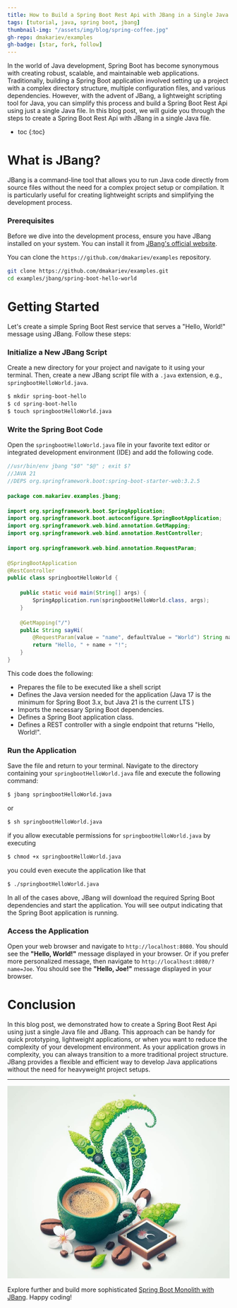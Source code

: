 ```yaml
---
title: How to Build a Spring Boot Rest Api with JBang in a Single Java File
tags: [tutorial, java, spring boot, jbang]
thumbnail-img: "/assets/img/blog/spring-coffee.jpg"
gh-repo: dmakariev/examples
gh-badge: [star, fork, follow]
---
```



In the world of Java development, Spring Boot has become synonymous with creating robust, scalable, and maintainable web applications. Traditionally, building a Spring Boot application involved setting up a project with a complex directory structure, multiple configuration files, and various dependencies. However, with the advent of JBang, a lightweight scripting tool for Java, you can simplify this process and build a Spring Boot Rest Api using just a single Java file. In this blog post, we will guide you through the steps to create a Spring Boot Rest Api with JBang in a single Java file.

* toc
{:toc}

# What is JBang?
JBang is a command-line tool that allows you to run Java code directly from source files without the need for a complex project setup or compilation. It is particularly useful for creating lightweight scripts and simplifying the development process.

### Prerequisites
Before we dive into the development process, ensure you have JBang installed on your system. You can install it from [JBang's official website](https://www.jbang.dev/download/).

You can clone the `https://github.com/dmakariev/examples` repository.
```bash
git clone https://github.com/dmakariev/examples.git
cd examples/jbang/spring-boot-hello-world
```

# Getting Started
Let's create a simple Spring Boot Rest service that serves a "Hello, World!" message using JBang. Follow these steps:

### Initialize a New JBang Script  
Create a new directory for your project and navigate to it using your terminal. Then, create a new JBang script file with a `.java` extension, e.g., `springbootHelloWorld.java`.
```bash
$ mkdir spring-boot-hello
$ cd spring-boot-hello
$ touch springbootHelloWorld.java
```

### Write the Spring Boot Code  
Open the `springbootHelloWorld.java` file in your favorite text editor or integrated development environment (IDE) and add the following code.

```java
//usr/bin/env jbang "$0" "$@" ; exit $?
//JAVA 21
//DEPS org.springframework.boot:spring-boot-starter-web:3.2.5

package com.makariev.examples.jbang;

import org.springframework.boot.SpringApplication;
import org.springframework.boot.autoconfigure.SpringBootApplication;
import org.springframework.web.bind.annotation.GetMapping;
import org.springframework.web.bind.annotation.RestController;

import org.springframework.web.bind.annotation.RequestParam;

@SpringBootApplication
@RestController
public class springbootHelloWorld {

    public static void main(String[] args) {
        SpringApplication.run(springbootHelloWorld.class, args);
    }

    @GetMapping("/")
    public String sayHi(
        @RequestParam(value = "name", defaultValue = "World") String name) {
        return "Hello, " + name + "!";
    }
}
```
This code does the following:
* Prepares the file to be executed like a shell script
* Defines the Java version needed for the application (Java 17 is the minimum for Spring Boot 3.x, but Java 21 is the current LTS )
* Imports the necessary Spring Boot dependencies.
* Defines a Spring Boot application class.
* Defines a REST controller with a single endpoint that returns "Hello, World!".

### Run the Application
Save the file and return to your terminal. Navigate to the directory containing your `springbootHelloWorld.java` file and execute the following command:

```bash
$ jbang springbootHelloWorld.java
```
or
```bash 
$ sh springbootHelloWorld.java
```
if you allow executable permissions for `springbootHelloWorld.java` by executing 
```bash 
$ chmod +x springbootHelloWorld.java
```
you could even execute the application like that
```bash 
$ ./springbootHelloWorld.java
```
In all of the cases above, JBang will download the required Spring Boot dependencies and start the application. You will see output indicating that the Spring Boot application is running.

### Access the Application
Open your web browser and navigate to `http://localhost:8080`. You should see the **"Hello, World!"** message displayed in your browser.
Or if you prefer more personalized message, then navigate to `http://localhost:8080/?name=Joe`. You should see the **"Hello, Joe!"** message displayed in your browser.

# Conclusion
In this blog post, we demonstrated how to create a Spring Boot Rest Api using just a single Java file and JBang. This approach can be handy for quick prototyping, lightweight applications, or when you want to reduce the complexity of your development environment. As your application grows in complexity, you can always transition to a more traditional project structure. JBang provides a flexible and efficient way to develop Java applications without the need for heavyweight project setups.

---

[![Coffee Time!](/assets/img/blog/spring-coffee.jpg)](/assets/img/blog/spring-coffee.jpg)

Explore further and build more sophisticated [Spring Boot Monolith with JBang](https://www.makariev.com/blog/how-to-build-spring-boot-monolith-with-jbang/). Happy coding!

